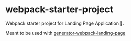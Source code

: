 # webpack-starter-project

Webpack starter project for Landing Page Application 🌳.

Meant to be used with [generator-webpack-landing-page](https://github.com/empun/generator-webpack-landing-page.git)
